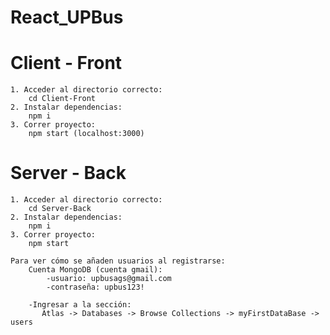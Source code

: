 # React_UPBus


# Client - Front 
    1. Acceder al directorio correcto: 
        cd Client-Front
    2. Instalar dependencias: 
        npm i 
    3. Correr proyecto: 
        npm start (localhost:3000)

# Server - Back
    1. Acceder al directorio correcto:
        cd Server-Back
    2. Instalar dependencias:
        npm i
    3. Correr proyecto:
        npm start 

    Para ver cómo se añaden usuarios al registrarse:
        Cuenta MongoDB (cuenta gmail): 
            -usuario: upbusags@gmail.com
            -contraseña: upbus123!

        -Ingresar a la sección: 
           Atlas -> Databases -> Browse Collections -> myFirstDataBase -> users